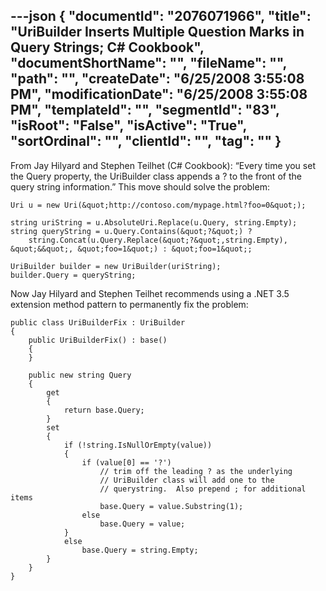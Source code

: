---json
{
  "documentId": "2076071966",
  "title": "UriBuilder Inserts Multiple Question Marks in Query Strings; C# Cookbook",
  "documentShortName": "",
  "fileName": "",
  "path": "",
  "createDate": "6/25/2008 3:55:08 PM",
  "modificationDate": "6/25/2008 3:55:08 PM",
  "templateId": "",
  "segmentId": "83",
  "isRoot": "False",
  "isActive": "True",
  "sortOrdinal": "",
  "clientId": "",
  "tag": ""
}
---

From Jay Hilyard and Stephen Teilhet (C# Cookbook): “Every time you set the Query property, the UriBuilder class appends a ? to the front of the query string information.” This move should solve the problem:

    Uri u = new Uri(&quot;http://contoso.com/mypage.html?foo=0&quot;);

    string uriString = u.AbsoluteUri.Replace(u.Query, string.Empty);
    string queryString = u.Query.Contains(&quot;?&quot;) ?
        string.Concat(u.Query.Replace(&quot;?&quot;,string.Empty), &quot;&&quot;, &quot;foo=1&quot;) : &quot;foo=1&quot;;

    UriBuilder builder = new UriBuilder(uriString);
    builder.Query = queryString;

Now Jay Hilyard and Stephen Teilhet recommends using a .NET 3.5 extension method pattern to permanently fix the problem:

    public class UriBuilderFix : UriBuilder
    {
        public UriBuilderFix() : base()
        {
        }

        public new string Query
        {
            get
            {
                return base.Query;
            }
            set
            {
                if (!string.IsNullOrEmpty(value))
                {
                    if (value[0] == '?')
                        // trim off the leading ? as the underlying 
                        // UriBuilder class will add one to the 
                        // querystring.  Also prepend ; for additional items
                        base.Query = value.Substring(1);
                    else
                        base.Query = value;
                }
                else
                    base.Query = string.Empty;
            }
        }
    }
